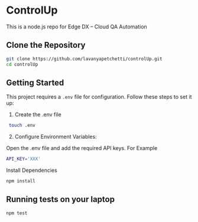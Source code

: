 # ControlUp
This is a node.js repo for Edge DX – Cloud QA Automation

## Clone the Repository
```bash
git clone https://github.com/lavanyapetchetti/controlUp.git
cd controlUp
```

## Getting Started

This project requires a `.env` file for configuration. Follow these steps to set it up:
1. Create the .env file
```bash
 touch .env 
 ```

2. Configure Environment Variables:

Open the .env file and add the required API keys. For Example
``` bash
API_KEY='XXX'
```
Install Dependencies
``` bash
npm install
```

## Running tests on your laptop
```bash
npm test
```
